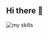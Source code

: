 ## Hi there 👋

<!--
**X13467980/X13467980** is a ✨ _special_ ✨ repository because its `README.md` (this file) appears on your GitHub profile.

Here are some ideas to get you started:

- 🔭 I’m currently working on ...
- 🌱 I’m currently learning ...
- 👯 I’m looking to collaborate on ...
- 🤔 I’m looking for help with ...
- 💬 Ask me about ...
- 📫 How to reach me: ...
- 😄 Pronouns: ...
- ⚡ Fun fact: ...
-->

<img alt="my skills" src="https://skillicons.dev/icons?theme=light&perline=8&i=C,python,js,html,css,nextjs,firebase,supabase,github,react,ts,mysql,swift" />
